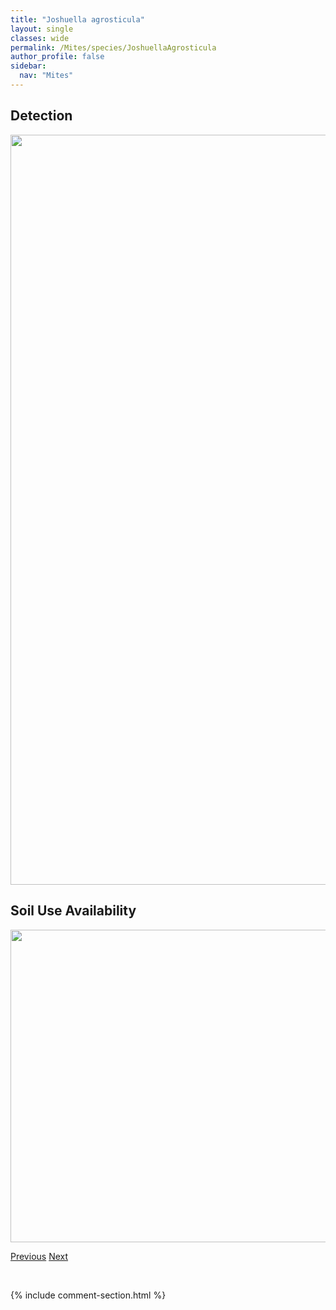 ```yaml
---
title: "Joshuella agrosticula"
layout: single
classes: wide
permalink: /Mites/species/JoshuellaAgrosticula
author_profile: false
sidebar:
  nav: "Mites"
---
```


<h2>Detection</h2>

<a href="https://drive.google.com/uc?export=view&id=1IcFf__vt8KsMjN1tzGj6RGgO4glN6uo-">
<img src="https://drive.google.com/uc?export=view&id=1IcFf__vt8KsMjN1tzGj6RGgO4glN6uo-" height = "1200" width = "800">
</a>


<h2>Soil Use Availability</h2>

<a href="https://drive.google.com/uc?export=view&id=1xo0eNphln6xxSPmQmIb_VJ6CIEcD9xTH">
<img src="https://drive.google.com/uc?export=view&id=1xo0eNphln6xxSPmQmIb_VJ6CIEcD9xTH" height = "500" width = "1000">
</a>


<a href="/DevelopmentWebsite/Mites/species/JornadiaLarreae" class="pagination--pager" title="Jornadia larreae">Previous</a> <a href="/DevelopmentWebsite/Mites/species/LanibelbaSp1DEW" class="pagination--pager" title="Lanibelba sp. 1 DEW">Next</a>

<p>&nbsp;</p>

{% include comment-section.html %}
